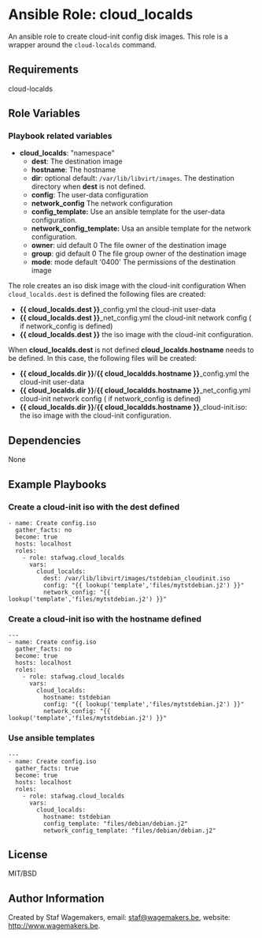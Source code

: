 # Ansible Role: cloud_localds

An ansible role to create cloud-init config disk images.
This role is a wrapper around the ```cloud-localds``` command.

## Requirements

cloud-localds

## Role Variables

### Playbook related variables

* **cloud_localds**: "namespace"
  * **dest**: The destination image
  * **hostname**:  The hostname
  * **dir**: optional default: ```/var/lib/libvirt/images```. The destination directory when **dest** is not defined.
  * **config**: The user-data configuration
  * **network_config** The network configuration
  * **config_template:** Use an ansible template for the user-data configuration. 
  * **network_config_template:** Usa an ansible template for the network configuration.
  * **owner**: uid default 0  The file owner of the destination image
  * **group**: gid default 0  The file group owner of the destination image 
  * **mode**:  mode default '0400'  The permissions of the destination image

The role creates an iso disk image with the cloud-init configuration
When  ```cloud_localds.dest``` is defined the following files are created:

* **{{ cloud_localds.dest }}**_config.yml the cloud-init user-data
* **{{ cloud_localds.dest }}**_net_config.yml the cloud-init network config ( if network_config is defined)
* **{{ cloud_localds.dest }}** the iso image with the cloud-init configuration.

When **cloud_localds.dest** is not defined **cloud_localds.hostname** needs to be
defined. In this case, the following files will be created:

* **{{ cloud_localds.dir }}**/**{{ cloud_localdds.hostname }}**_config.yml the cloud-init user-data 
* **{{ cloud_localds.dir }}**/**{{ cloud_localdds.hostname }}**_net_config.yml cloud-init network config ( if network_config is defined)
* **{{ cloud_localds.dir }}**/**{{ cloud_localdds.hostname }}**_cloud-init.iso: the iso image with the cloud-init configuration.

## Dependencies

None

## Example Playbooks

### Create a cloud-init iso with the dest defined
 
```
- name: Create config.iso
  gather_facts: no 
  become: true
  hosts: localhost
  roles:
    - role: stafwag.cloud_localds
      vars:
        cloud_localds:
          dest: /var/lib/libvirt/images/tstdebian_cloudinit.iso
          config: "{{ lookup('template','files/mytstdebian.j2') }}"
          network_config: "{{ lookup('template','files/mytstdebian.j2') }}"
```

### Create a cloud-init iso with the hostname defined 

```
---
- name: Create config.iso
  gather_facts: no 
  become: true
  hosts: localhost
  roles:
    - role: stafwag.cloud_localds
      vars:
        cloud_localds:
          hostname: tstdebian 
          config: "{{ lookup('template','files/mytstdebian.j2') }}"
          network_config: "{{ lookup('template','files/mytstdebian.j2') }}"
```

### Use ansible templates 

```
---
- name: Create config.iso
  gather_facts: true 
  become: true
  hosts: localhost
  roles:
    - role: stafwag.cloud_localds
      vars:
        cloud_localds:
          hostname: tstdebian 
          config_template: "files/debian/debian.j2"
          network_config_template: "files/debian/debian.j2"
```

## License

MIT/BSD

## Author Information

Created by Staf Wagemakers, email: staf@wagemakers.be, website: http://www.wagemakers.be.
